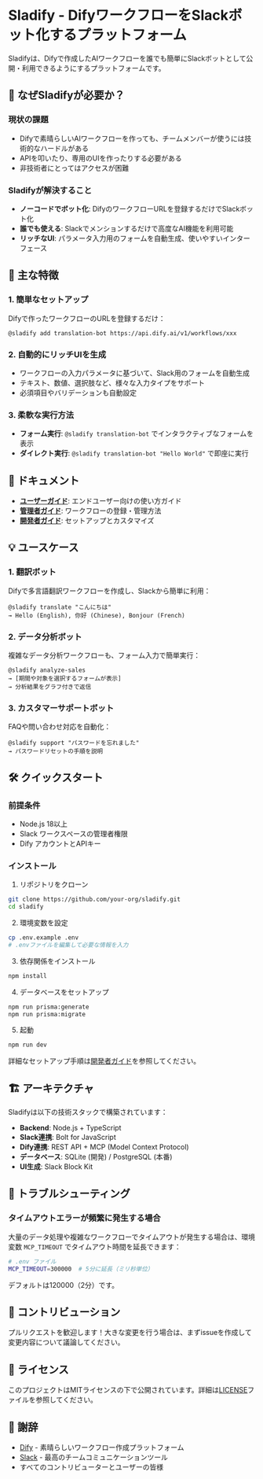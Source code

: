 # Sladify - DifyワークフローをSlackボット化するプラットフォーム

Sladifyは、Difyで作成したAIワークフローを誰でも簡単にSlackボットとして公開・利用できるようにするプラットフォームです。

## 🎯 なぜSladifyが必要か？

### 現状の課題
- Difyで素晴らしいAIワークフローを作っても、チームメンバーが使うには技術的なハードルがある
- APIを叩いたり、専用のUIを作ったりする必要がある
- 非技術者にとってはアクセスが困難

### Sladifyが解決すること
- **ノーコードでボット化**: DifyのワークフローURLを登録するだけでSlackボット化
- **誰でも使える**: Slackでメンションするだけで高度なAI機能を利用可能
- **リッチなUI**: パラメータ入力用のフォームを自動生成、使いやすいインターフェース

## 🚀 主な特徴

### 1. 簡単なセットアップ
Difyで作ったワークフローのURLを登録するだけ：
```
@sladify add translation-bot https://api.dify.ai/v1/workflows/xxx
```

### 2. 自動的にリッチUIを生成
- ワークフローの入力パラメータに基づいて、Slack用のフォームを自動生成
- テキスト、数値、選択肢など、様々な入力タイプをサポート
- 必須項目やバリデーションも自動設定

### 3. 柔軟な実行方法
- **フォーム実行**: `@sladify translation-bot` でインタラクティブなフォームを表示
- **ダイレクト実行**: `@sladify translation-bot "Hello World"` で即座に実行

## 📖 ドキュメント

- **[ユーザーガイド](./docs/USER_GUIDE.md)**: エンドユーザー向けの使い方ガイド
- **[管理者ガイド](./docs/ADMIN_GUIDE.md)**: ワークフローの登録・管理方法
- **[開発者ガイド](./docs/DEVELOPER_GUIDE.md)**: セットアップとカスタマイズ

## 💡 ユースケース

### 1. 翻訳ボット
Difyで多言語翻訳ワークフローを作成し、Slackから簡単に利用：
```
@sladify translate "こんにちは"
→ Hello (English), 你好 (Chinese), Bonjour (French)
```

### 2. データ分析ボット
複雑なデータ分析ワークフローも、フォーム入力で簡単実行：
```
@sladify analyze-sales
→ [期間や対象を選択するフォームが表示]
→ 分析結果をグラフ付きで返信
```

### 3. カスタマーサポートボット
FAQや問い合わせ対応を自動化：
```
@sladify support "パスワードを忘れました"
→ パスワードリセットの手順を説明
```

## 🛠️ クイックスタート

### 前提条件
- Node.js 18以上
- Slack ワークスペースの管理者権限
- Dify アカウントとAPIキー

### インストール

1. リポジトリをクローン
```bash
git clone https://github.com/your-org/sladify.git
cd sladify
```

2. 環境変数を設定
```bash
cp .env.example .env
# .envファイルを編集して必要な情報を入力
```

3. 依存関係をインストール
```bash
npm install
```

4. データベースをセットアップ
```bash
npm run prisma:generate
npm run prisma:migrate
```

5. 起動
```bash
npm run dev
```

詳細なセットアップ手順は[開発者ガイド](./docs/DEVELOPER_GUIDE.md)を参照してください。

## 🏗️ アーキテクチャ

Sladifyは以下の技術スタックで構築されています：

- **Backend**: Node.js + TypeScript
- **Slack連携**: Bolt for JavaScript
- **Dify連携**: REST API + MCP (Model Context Protocol)
- **データベース**: SQLite (開発) / PostgreSQL (本番)
- **UI生成**: Slack Block Kit

## 🔧 トラブルシューティング

### タイムアウトエラーが頻繁に発生する場合
大量のデータ処理や複雑なワークフローでタイムアウトが発生する場合は、環境変数 `MCP_TIMEOUT` でタイムアウト時間を延長できます：

```bash
# .env ファイル
MCP_TIMEOUT=300000  # 5分に延長（ミリ秒単位）
```

デフォルトは120000（2分）です。

## 🤝 コントリビューション

プルリクエストを歓迎します！大きな変更を行う場合は、まずissueを作成して変更内容について議論してください。

## 📄 ライセンス

このプロジェクトはMITライセンスの下で公開されています。詳細は[LICENSE](./LICENSE)ファイルを参照してください。

## 🙏 謝辞

- [Dify](https://dify.ai/) - 素晴らしいワークフロー作成プラットフォーム
- [Slack](https://slack.com/) - 最高のチームコミュニケーションツール
- すべてのコントリビューターとユーザーの皆様